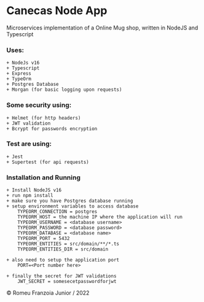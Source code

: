 # Canecas Node App
Microservices implementation of a Online Mug shop, written in NodeJS and Typescript

### **Uses:**

    + NodeJs v16
    + Typescript
    + Express
    + TypeOrm
    + Postgres Database
    + Morgan (for basic logging upon requests)

### **Some security using:**

    + Helmet (for http headers)
    + JWT validation
    + Bcrypt for passwords encryption

### **Test are using:**

    + Jest
    + Supertest (for api requests)

### **Installation and Running**

    + Install NodeJS v16
    + run npm install
    + make sure you have Postgres database running
    + setup environment variables to access database
        TYPEORM_CONNECTION = postgres
        TYPEORM_HOST = the machine IP where the application will run
        TYPEORM_USERNAME = <database username>
        TYPEORM_PASSWORD = <database password>
        TYPEORM_DATABASE = <database name>
        TYPEORM_PORT = 5432
        TYPEORM_ENTITIES = src/domain/**/*.ts
        TYPEORM_ENTITIES_DIR = src/domain

    + also need to setup the application port
        PORT=<Port number here>

    + finally the secret for JWT validations
        JWT_SECRET = somesecetpasswordforjwt

© Romeu Franzoia Junior / 2022